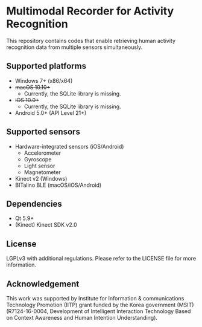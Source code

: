 # Multimodal Recorder for Activity Recognition

This repository contains codes that enable retrieving human activity recognition data from multiple sensors simultaneously.


## Supported platforms

- Windows 7+ (x86/x64)
- ~~macOS 10.10+~~
  - Currently, the SQLite library is missing.
- ~~iOS 10.0+~~
  - Currently, the SQLite library is missing.
- Android 5.0+ (API Level 21+)


## Supported sensors

- Hardware-integrated sensors (iOS/Android)
  - Accelerometer
  - Gyroscope
  - Light sensor
  - Magnetometer
- Kinect v2 (Windows)
- BITalino BLE (macOS/iOS/Android)


## Dependencies

- Qt 5.9+
- (Kinect) Kinect SDK v2.0


## License

LGPLv3 with additional regulations. Please refer to the LICENSE file for more information.


## Acknowledgement

This work was supported by Institute for Information & communications Technology Promotion (IITP) grant funded by the Korea government (MSIT) (R7124-16-0004, Development of Intelligent Interaction Technology Based on Context Awareness and Human Intention Understanding).
